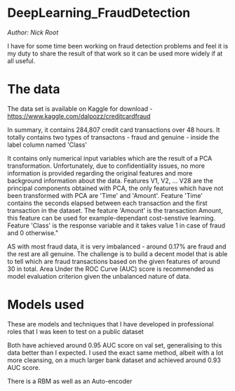 # DeepLearning_FraudDetection

*Author: Nick Root*

I have for some time been working on fraud detection problems and feel it is my duty to share the result of that work so it can be used more widely if at all useful.

# The data

The data set is available on Kaggle for download - https://www.kaggle.com/dalpozz/creditcardfraud

In summary, it contains 284,807 credit card transactions over 48 hours. It totally contains two types of transactons - fraud and genuine - inside the label column named 'Class'

It contains only numerical input variables which are the result of a PCA transformation. Unfortunately, due to confidentiality issues, no more information is provided regarding the original features and more background information about the data. Features V1, V2, ... V28 are the principal components obtained with PCA, the only features which have not been transformed with PCA are 'Time' and 'Amount'. Feature 'Time' contains the seconds elapsed between each transaction and the first transaction in the dataset. The feature 'Amount' is the transaction Amount, this feature can be used for example-dependant cost-senstive learning. Feature 'Class' is the response variable and it takes value 1 in case of fraud and 0 otherwise."

AS with most fraud data, it is very imbalanced - around 0.17% are fraud and the rest are all genuine. The challenge is to build a decent model that is able to tell which are fraud transactions based on the given features of around 30 in total. Area Under the ROC Curve (AUC) score is recommended as model evaluation criterion given the unbalanced nature of data. 

# Models used

These are models and techniques that I have developed in professional roles that I was keen to test on a public dataset

Both have achieved around 0.95 AUC score on val set, generalising to this data better than I expected. I used the exact same method, albeit with a lot more cleansing, on a much larger bank dataset and achieved around 0.93 AUC score.

There is a RBM as well as an Auto-encoder
